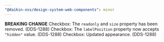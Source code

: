 ```yaml
---
"@daikin-oss/design-system-web-components": minor
---
```


**BREAKING CHANGE** Checkbox: The `readonly` and `size` property has been removed. (DDS-1288)
Checkbox: The `labelPosition` property now accepts `"hidden"` value. (DDS-1288)
Checkbox: Updated appearance. (DDS-1288)
